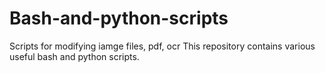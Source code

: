 # Bash-and-python-scripts
Scripts for modifying iamge files, pdf, ocr
This repository contains various useful bash and python scripts.
